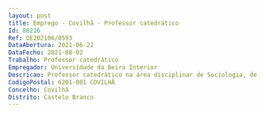 ```yaml
--- 
layout: post
title: Emprego - Covilhã - Professor catedrático
Id: 88216
Ref: OE202106/0593
DataAbertura: 2021-06-22
DataFecho: 2021-08-02
Trabalho: Professor catedrático
Empregador: Universidade da Beira Interior
Descricao: Professor catedrático na área disciplinar de Sociologia, de acordo com o conteúdo funcional previsto para a categoria no ECDU e no Regulamento da UBI
CodigoPostal: 6201-001 COVILHÃ
Concelho: Covilhã
Distrito: Castelo Branco
--- 
```

